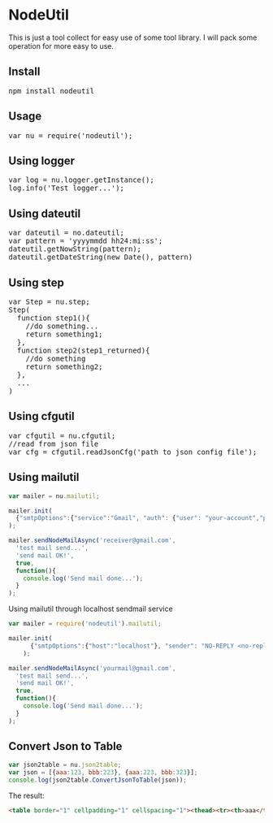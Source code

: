 NodeUtil
====================

This is just a tool collect for easy use of some tool library. I will pack some operation for more easy to use.

## Install

<pre>
npm install nodeutil
</pre>

## Usage

<pre>
var nu = require('nodeutil');
</pre>

## Using logger

<pre>
var log = nu.logger.getInstance();
log.info('Test logger...');
</pre>

## Using dateutil

<pre>
var dateutil = no.dateutil;
var pattern = 'yyyymmdd hh24:mi:ss';
dateutil.getNowString(pattern);
dateutil.getDateString(new Date(), pattern)
</pre>

## Using step

<pre>
var Step = nu.step;
Step(
  function step1(){
    //do something...
    return something1;
  },
  function step2(step1_returned){
    //do something
    return something2;
  },
  ...
)
</pre>

## Using cfgutil

<pre>
var cfgutil = nu.cfgutil;
//read from json file
var cfg = cfgutil.readJsonCfg('path to json config file');
</pre>

## Using mailutil

```javascript
var mailer = nu.mailutil;

mailer.init(
  {"smtpOptions":{"service":"Gmail", "auth": {"user": "your-account","pass": "your-password"}}, "sender": "NO-REPLY <no-reply@micloud.tw>"}
);

mailer.sendNodeMailAsync('receiver@gmail.com',
  'test mail send...',
  'send mail OK!',
  true,
  function(){
    console.log('Send mail done...');
  }
);
```

Using mailutil through localhost sendmail service

```javascript
var mailer = require('nodeutil').mailutil;

mailer.init(
      {"smtpOptions":{"host":"localhost"}, "sender": "NO-REPLY <no-reply@micloud.tw>"}
    );

mailer.sendNodeMailAsync('yourmail@gmail.com',
  'test mail send...',
  'send mail OK!',
  true,
  function(){
    console.log('Send mail done...');
  }
);
```

## Convert Json to Table
```javascript
var json2table = nu.json2table;
var json = [{aaa:123, bbb:223}, {aaa:223, bbb:323}];
console.log(json2table.ConvertJsonToTable(json));
```
The result:
```html
<table border="1" cellpadding="1" cellspacing="1"><thead><tr><th>aaa</th><th>bbb</th></tr></thead><tbody><tr><td>123</td><td>223</td></tr><tr><td>223</td><td>323</td></tr></tbody></table>
```
